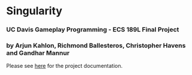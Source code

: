 # Singularity

### UC Davis Gameplay Programming - ECS 189L Final Project

### by Arjun Kahlon, Richmond Ballesteros, Christopher Havens and Gandhar Mannur

Please see [here](https://github.com/orange-shasta/Solidarity/blob/main/ProjectDocument.md) for the project documentation.
